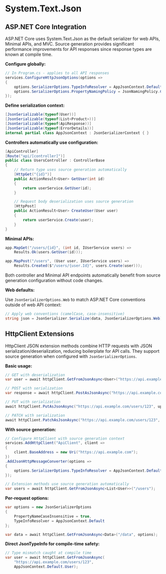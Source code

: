 # System.Text.Json
## ASP.NET Core Integration

ASP.NET Core uses System.Text.Json as the default serializer for web APIs, Minimal APIs, and MVC. Source generation provides significant performance improvements for API responses since response types are known at compile time.

**Configure globally:**

```csharp
// In Program.cs - applies to all API responses
services.ConfigureHttpJsonOptions(options =>
{
    options.SerializerOptions.TypeInfoResolver = AppJsonContext.Default;
    options.SerializerOptions.PropertyNamingPolicy = JsonNamingPolicy.CamelCase;
});
```

**Define serialization context:**

```csharp
[JsonSerializable(typeof(User))]
[JsonSerializable(typeof(List<Product>))]
[JsonSerializable(typeof(ApiResponse))]
[JsonSerializable(typeof(ErrorDetails))]
internal partial class AppJsonContext : JsonSerializerContext { }
```

**Controllers automatically use configuration:**

```csharp
[ApiController]
[Route("api/[controller]")]
public class UsersController : ControllerBase
{
    // Return type uses source generation automatically
    [HttpGet("{id}")]
    public ActionResult<User> GetUser(int id)
    {
        return userService.GetUser(id);
    }

    // Request body deserialization uses source generation
    [HttpPost]
    public ActionResult<User> CreateUser(User user)
    {
        return userService.Create(user);
    }
}
```

**Minimal APIs:**

```csharp
app.MapGet("/users/{id}", (int id, IUserService users) =>
    Results.Ok(users.GetUser(id)));

app.MapPost("/users", (User user, IUserService users) =>
    Results.Created($"/users/{user.Id}", users.Create(user)));
```

Both controller and Minimal API endpoints automatically benefit from source generation configuration without code changes.

**Web defaults:**

Use `JsonSerializerOptions.Web` to match ASP.NET Core conventions outside of web API context:

```csharp
// Apply web conventions (camelCase, case-insensitive)
string json = JsonSerializer.Serialize(data, JsonSerializerOptions.Web);
```

## HttpClient Extensions

HttpClient JSON extension methods combine HTTP requests with JSON serialization/deserialization, reducing boilerplate for API calls. They support source generation when configured with `JsonSerializerOptions`.

**Basic usage:**

```csharp
// GET with deserialization
var user = await httpClient.GetFromJsonAsync<User>("https://api.example.com/users/123");

// POST with serialization
var response = await httpClient.PostAsJsonAsync("https://api.example.com/users", newUser);

// PUT with serialization
await httpClient.PutAsJsonAsync("https://api.example.com/users/123", updatedUser);

// PATCH with serialization
await httpClient.PatchAsJsonAsync("https://api.example.com/users/123", partialUpdate);
```

**With source generation:**

```csharp
// Configure HttpClient with source generation context
services.AddHttpClient("ApiClient", client =>
{
    client.BaseAddress = new Uri("https://api.example.com");
})
.AddJsonHttpMessageConverter(options =>
{
    options.SerializerOptions.TypeInfoResolver = AppJsonContext.Default;
});

// Extension methods use source generation automatically
var users = await httpClient.GetFromJsonAsync<List<User>>("/users");
```

**Per-request options:**

```csharp
var options = new JsonSerializerOptions 
{ 
    PropertyNameCaseInsensitive = true,
    TypeInfoResolver = AppJsonContext.Default
};

var data = await httpClient.GetFromJsonAsync<Data>("/data", options);
```

**Direct JsonTypeInfo for compile-time safety:**

```csharp
// Type mismatch caught at compile time
var user = await httpClient.GetFromJsonAsync(
    "https://api.example.com/users/123",
    AppJsonContext.Default.User);
```
